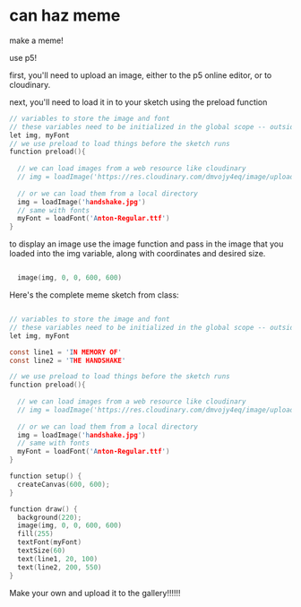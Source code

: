 # can haz meme

make a meme!

use p5!

first, you'll need to upload an image, either to the p5 online editor, or to cloudinary.  

next, you'll need to load it in to your sketch using the preload function

<div class='workshop-code'>

```c
// variables to store the image and font
// these variables need to be initialized in the global scope -- outside of the preload function
let img, myFont
// we use preload to load things before the sketch runs
function preload(){
  
  // we can load images from a web resource like cloudinary
  // img = loadImage('https://res.cloudinary.com/dmvojy4eq/image/upload/v1599589869/IMG_0316_mh51q8.jpg')  
  
  // or we can load them from a local directory
  img = loadImage('handshake.jpg')
  // same with fonts
  myFont = loadFont('Anton-Regular.ttf')
}

```
</div>

to display an image use the image function and pass in the image that you loaded into the img variable, along with coordinates and desired size.

<div class='workshop-code'>

```c

  image(img, 0, 0, 600, 600)

```
</div>

Here's the complete meme sketch from class:

<div class='workshop-code'>

```c

// variables to store the image and font
// these variables need to be initialized in the global scope -- outside of the preload function
let img, myFont

const line1 = 'IN MEMORY OF'
const line2 = 'THE HANDSHAKE'

// we use preload to load things before the sketch runs
function preload(){
  
  // we can load images from a web resource like cloudinary
  // img = loadImage('https://res.cloudinary.com/dmvojy4eq/image/upload/v1599589869/IMG_0316_mh51q8.jpg')  
  
  // or we can load them from a local directory
  img = loadImage('handshake.jpg')
  // same with fonts
  myFont = loadFont('Anton-Regular.ttf')
}

function setup() {
  createCanvas(600, 600);
}

function draw() {
  background(220);
  image(img, 0, 0, 600, 600)
  fill(255)
  textFont(myFont)
  textSize(60)
  text(line1, 20, 100)
  text(line2, 200, 550)
}

```
</div>


Make your own and upload it to the gallery!!!!!!